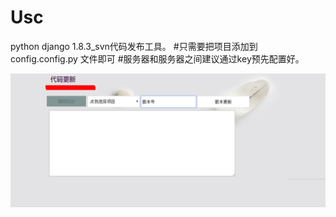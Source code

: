 # Usc
python django 1.8.3_svn代码发布工具。
#只需要把项目添加到  config.config.py 文件即可
#服务器和服务器之间建议通过key预先配置好。


![image](https://github.com/cp-m/Usc/raw/master/git_img/dj_v1.png)
